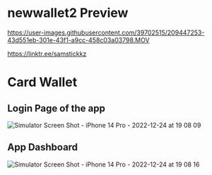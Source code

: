 # newwallet2 Preview
https://user-images.githubusercontent.com/39702515/209447253-43d551eb-301e-43f1-a9cc-458c03a03798.MOV

https://linktr.ee/samstickkz

# Card Wallet




## Login Page of the app
![Simulator Screen Shot - iPhone 14 Pro - 2022-12-24 at 19 08 09](https://user-images.githubusercontent.com/39702515/209447114-a3740c32-5f68-45e6-abf5-2e71f7dc39ba.png)


## App Dashboard

![Simulator Screen Shot - iPhone 14 Pro - 2022-12-24 at 19 08 16](https://user-images.githubusercontent.com/39702515/209447117-53147ba6-276a-4068-89e8-8da4d9c5f567.png)







